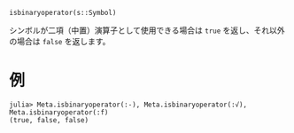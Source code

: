 ```
isbinaryoperator(s::Symbol)
```

シンボルが二項（中置）演算子として使用できる場合は `true` を返し、それ以外の場合は `false` を返します。

# 例

```jldoctest
julia> Meta.isbinaryoperator(:-), Meta.isbinaryoperator(:√), Meta.isbinaryoperator(:f)
(true, false, false)
```
